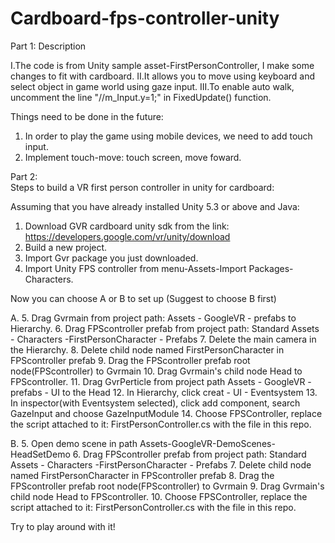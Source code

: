 # Cardboard-fps-controller-unity
Part 1:  Description

I.The code is from Unity sample asset-FirstPersonController, I make some changes to fit with cardboard.
II.It allows you to move using keyboard and select object in game world using gaze input.
III.To enable auto walk, uncomment the line "//m_Input.y=1;" in FixedUpdate() function.

Things need to be done in the future:
  1. In order to play the game using mobile devices, we need to add touch input.
  2. Implement touch-move: touch screen, move foward.


Part 2:  
Steps to build a VR first person controller in unity for cardboard:
  
Assuming that you have already installed Unity 5.3 or above and Java:

1. Download GVR cardboard unity sdk from the link:
    https://developers.google.com/vr/unity/download
2. Build a new project.
3. Import Gvr package you just downloaded.
4. Import Unity FPS controller from menu-Assets-Import Packages-Characters.

Now you can choose A or B to set up
(Suggest to choose B first)

A.
  5. Drag Gvrmain from project path: Assets - GoogleVR - prefabs to Hierarchy.
  6. Drag FPScontroller prefab from project path: Standard Assets - Characters -FirstPersonCharacter - Prefabs
  7. Delete the main camera in the Hierarchy.
  8. Delete child node named FirstPersonCharacter in FPScontroller prefab
  9. Drag the FPScontroller prefab root node(FPScontroller) to Gvrmain
  10. Drag Gvrmain's child node Head to FPScontroller.
  11. Drag GvrPerticle from project path Assets - GoogleVR - prefabs - UI to the Head
  12. In Hierarchy, click creat - UI - Eventsystem
  13. In inspector(with Eventsystem selected), click add component, search GazeInput and choose GazeInputModule
  14. Choose FPSController, replace the script attached to it: FirstPersonController.cs with the file in this repo.
  
B.
  5. Open demo scene in path Assets-GoogleVR-DemoScenes-HeadSetDemo
  6. Drag FPScontroller prefab from project path: Standard Assets - Characters -FirstPersonCharacter - Prefabs
  7. Delete child node named FirstPersonCharacter in FPScontroller prefab
  8. Drag the FPScontroller prefab root node(FPScontroller) to Gvrmain
  9. Drag Gvrmain's child node Head to FPScontroller.
  10. Choose FPSController, replace the script attached to it: FirstPersonController.cs with the file in this repo.
  
Try to play around with it!

